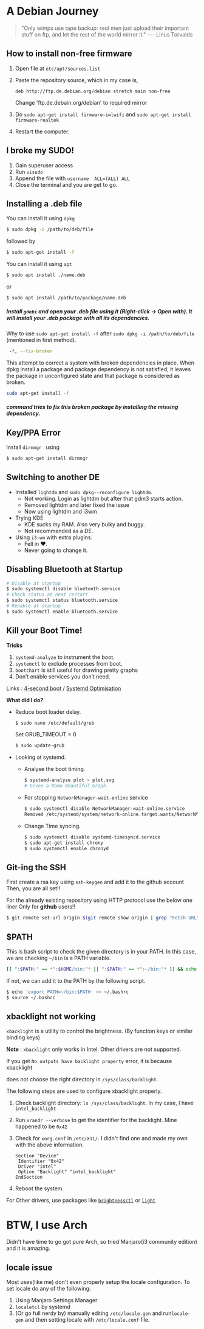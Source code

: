# A Debian Journey 

> "Only wimps use tape backup: _real_ men just upload their important stuff on ftp, and let the rest of the world mirror it."  --- Linus Torvalds



## How to install non-free firmware

1. Open file at ```etc/apt/sources.list```

2. Paste the repository source, which in my case is,

     ``deb http://ftp.de.debian.org/debian stretch main non-free``

     Change 'ftp.de.debain.org/debian' to required mirror

3. Do ```sudo apt-get install firmware-iwlwifi``` and ``sudo apt-get install firmware-realtek``

4. Restart the computer.



## I broke my SUDO!

1. Gain superuser access
2. Run ```visudo```
3. Append the file with
    ``username	ALL=(ALL) ALL``
4. Close the terminal and you are get to go.



## Installing a .deb file

You can install it using  ```dpkg```

```bash
$ sudo dpkg -i /path/to/deb/file
```

 followed by 

```bash
$ sudo apt-get install -f
```



You can install it using ```apt```

```bash
$ sudo apt install ./name.deb
```

or

```bash
$ sudo apt install /path/to/package/name.deb
```

##### Install ```gdebi``` and open your .deb file using it (Right-click -> Open with). It will install your .deb package with all its dependencies.
Why to use ```sudo apt-get install -f``` after ```sudo dpkg -i /path/to/deb/file``` (mentioned in first method).

```bash
 -f, --fix-broken
```

This attempt to correct a system with broken dependencies in place.
When dpkg install a package and package dependency is not satisfied, it leaves the package in unconfigured state and that package is considered as broken.

```bash
sudo apt-get install -f 
```

##### command tries to fix this broken package by installing the missing dependency.



## Key/PPA Error

Install ```dirmngr ``` using 

```bash
$ sudo apt-get install dirmngr
```



## Switching to another DE

- Installed ```lightdm``` and ```sudo dpkg--reconfigure lightdm```.
  - Not working. Login as lightdm but after that gdm3 starts action.
  - Removed lightdm and later fixed the issue
  - Now using lightdm and i3wm
- Trying KDE
  - KDE sucks my RAM. Also very bulky and buggy.
  - Not recommended as a DE.
- Using ``i3-wm`` with extra plugins.
  - Fell in :heart:. 
  - Never going to change it.



## Disabling Bluetooth at Startup

```bash
# Disable at startup
$ sudo systemctl disable bluetooth.service
# Check status at next restart
$ sudo systemctl status bluetooth.service
# Renable at startup
$ sudo systemctl enable bluetooth.service
```



## Kill your Boot Time!

**Tricks**

1. ```systemd-analyze``` to instrument the boot.
2. ```systemctl```  to exclude processes from boot.
3. ```bootchart```  is still useful for drawing pretty graphs
4. Don’t enable services you don’t need.

Links : [4-second boot](https://mike42.me/blog/how-to-boot-debian-in-4-seconds) / [Systemd Optimisation](https://freedesktop.org/wiki/Software/systemd/Optimizations/)

**What did I do?**

- Reduce boot loader delay.

  ```bash
  $ sudo nano /etc/default/grub
  ```

  Set GRUB_TIMEOUT = 0

  ```bash
  $ sudo update-grub
  ```

- Looking at systemd.

  - Analyse the boot timing.

    ```bash
    $ systemd-analyze plot > plot.svg
    # Gives a Damn Beautiful Graph
    ```

  - For stopping  ```NetworkManager-wait-online``` service

    ```bash
    $ sudo systemctl disable NetworkManager-wait-online.service
    Removed /etc/systemd/system/network-online.target.wants/NetworkManager-wait-online.service.
    ```

  - Change Time syncing.

    ```bash
    $ sudo systemctl disable systemd-timesyncd.service
    $ sudo apt-get install chrony
    $ sudo systemctl enable chronyd
    ```


## Git-ing the SSH

First create a rsa key using ``ssh-keygen`` and add it to the github account
Then, you are all set!!

For the already existing repository using HTTP protocol use the below one liner
Only for **github** users!!

```bash
$ git remote set-url origin $(git remote show origin | grep "Fetch URL" | sed 's/ *Fetch URL: //' | sed 's/https:\/\/github.com\//git@github.com:/')
```



## $PATH

This is bash script to check the given directory is in your PATH. In this case, we are checking ```~/bin``` is a PATH variable.

```bash
[[ ":$PATH:" == *":$HOME/bin:"* || ":$PATH:" == *":~/bin:"* ]] && echo "~/bin is in PATH" || echo "~/bin is not in PATH"
```

If not, we can add it to the PATH by the following script.

```bash
$ echo 'export PATH=~/bin:$PATH' >> ~/.bashrc
$ source ~/.bashrc
```



## xbacklight not working 

``xbacklight`` is a utility to control the brightness. (By function keys or similar binding keys)

**Note** : ``xbacklight`` only works in Intel. Other drivers are not supported.

If you get ``No outputs have backlight property`` error, it is because xbacklight

does not choose the right directory in ``/sys/class/backlight``.

The following steps are used to configure xbacklight properly.

1. Check backlight directory: ``ls /sys/class/backlight``. In my case, I have ``intel_backlight``

2. Run ``xrandr --verbose`` to get the identifier for the backlight. Mine happened to be ``0x42``

3. Check for ``xorg.conf`` in ``/etc/X11/``. I didn't find one and made my own with the above information.

   ```
   Section "Device"
   	Identifier "0x42"
   	Driver "intel"
   	Option "Backlight" "intel_backlight"
   EndSection
   ```

4. Reboot the system.

For Other drivers, use packages like [``brightnessctl``](https://github.com/Hummer12007/brightnessctl) or [``light``](https://github.com/haikarainen/light)



# BTW, I use Arch 

Didn't have time to go got pure Arch, so tried Manjaro(i3 community edition) and it is amazing.

## locale issue

Most uses(like me) don't even properly setup the locale configuration. To set locale do any of the following:

1. Using Manjaro Settings Manager
2. ``localetcl`` by systemd
3. (Or go full nerdy by) manually editing ``/etc/locale.gen`` and run``locale-gen`` and then setting locale with ``/etc/locale.conf`` file.

